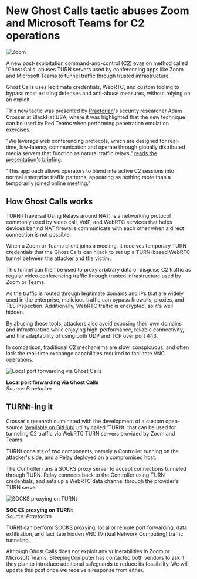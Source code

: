 # New Ghost Calls tactic abuses Zoom and Microsoft Teams for C2 operations

![Zoom](https://www.bleepstatic.com/content/hl-images/2022/09/15/Zoom.jpg)

A new post-exploitation command-and-control (C2) evasion method called 'Ghost Calls' abuses TURN servers used by conferencing apps like Zoom and Microsoft Teams to tunnel traffic through trusted infrastructure.

Ghost Calls uses legitimate credentials, WebRTC, and custom tooling to bypass most existing defenses and anti-abuse measures, without relying on an exploit.

This new tactic was presented by [Praetorian](https://www.praetorian.com/blog/ghost-calls-abusing-web-conferencing-for-covert-command-control-part-2-of-2/)'s security researcher Adam Crosser at BlackHat USA, where it was highlighted that the new technique can be used by Red Teams when performing penetration emulation exercises.

"We leverage web conferencing protocols, which are designed for real-time, low-latency communication and operate through globally distributed media servers that function as natural traffic relays," [reads the presentation's briefing](https://www.blackhat.com/us-25/briefings/schedule/index.html#ghost-calls-abusing-web-conferencing-for-covert-command--control-45491).

"This approach allows operators to blend interactive C2 sessions into normal enterprise traffic patterns, appearing as nothing more than a temporarily joined online meeting."

## How Ghost Calls works

TURN (Traversal Using Relays around NAT) is a networking protocol commonly used by video call, VoIP, and WebRTC services that helps devices behind NAT firewalls communicate with each other when a direct connection is not possible.

When a Zoom or Teams client joins a meeting, it receives temporary TURN credentials that the Ghost Calls can hijack to set up a TURN-based WebRTC tunnel between the attacker and the victim.

This tunnel can then be used to proxy arbitrary data or disguise C2 traffic as regular video conferencing traffic through trusted infrastructure used by Zoom or Teams.

As the traffic is routed through legitimate domains and IPs that are widely used in the enterprise, malicious traffic can bypass firewalls, proxies, and TLS inspection. Additionally, WebRTC traffic is encrypted, so it's well hidden.

By abusing these tools, attackers also avoid exposing their own domains and infrastructure while enjoying high-performance, reliable connectivity, and the adaptability of using both UDP and TCP over port 443.

In comparison, traditional C2 mechanisms are slow, conspicuous, and often lack the real-time exchange capabilities required to facilitate VNC operations.

![Local port forwarding via Ghost Calls](https://www.bleepstatic.com/images/news/u/1220909/2025/July/local-port.jpg)

**Local port forwarding via Ghost Calls**  
_Source: Praetorian_

## TURNt-ing it

Crosser's research culminated with the development of a custom open-source ([available on GitHub](https://github.com/praetorian-inc/turnt/)) utility called 'TURNt' that can be used for tunneling C2 traffic via WebRTC TURN servers provided by Zoom and Teams.

TURNt consists of two components, namely a Controller running on the attacker's side, and a Relay deployed on a compromised host.

The Controller runs a SOCKS proxy server to accept connections tunneled through TURN. Relay connects back to the Controller using TURN credentials, and sets up a WebRTC data channel through the provider's TURN server.

![SOCKS proxying on TURNt](https://www.bleepstatic.com/images/news/u/1220909/2025/July/socks-turnt.jpg)

**SOCKS proxying on TURNt**  
_Source: Praetorian_

TURNt can perform SOCKS proxying, local or remote port forwarding, data exfiltration, and facilitate hidden VNC (Virtual Network Computing) traffic tunneling.

Although Ghost Calls does not exploit any vulnerabilities in Zoom or Microsoft Teams, BleepingComputer has contacted both vendors to ask if they plan to introduce additional safeguards to reduce its feasibility. We will update this post once we receive a response from either.